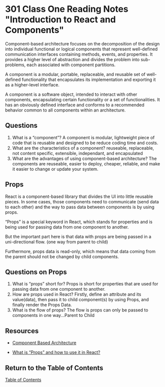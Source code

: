 # 301 Class One Reading Notes "Introduction to React and Components"

Component-based architecture focuses on the decomposition of the design into individual functional or logical components that represent well-defined communication interfaces containing methods, events, and properties. It provides a higher level of abstraction and divides the problem into sub-problems, each associated with component partitions.

A component is a modular, portable, replaceable, and reusable set of well-defined functionality that encapsulates its implementation and exporting it as a higher-level interface.

A component is a software object, intended to interact with other components, encapsulating certain functionality or a set of functionalities. It has an obviously defined interface and conforms to a recommended behavior common to all components within an architecture.

## Questions

1. What is a “component”? A component is modular, lightweight piece of code that is reusable and designed to be reduce coding time and costs.
2. What are the characteristics of a component? reuseable, replaceable, not content specific, extensible, independant, and encapsulated
3. What are the advantages of using component-based architecture? The components are reuseable, easier to deploy, cheaper, reliable, and make it easier to change or update your system.

## Props

React is a component-based library that divides the UI into little reusable pieces. In some cases, those components need to communicate (send data to each other) and the way to pass data between components is by using props.

“Props” is a special keyword in React, which stands for properties and is being used for passing data from one component to another.

But the important part here is that data with props are being passed in a uni-directional flow. (one way from parent to child)

Furthermore, props data is read-only, which means that data coming from the parent should not be changed by child components.

## Questions on Props

1. What is “props” short for? Props is short for properties that are used for passing data from one component to another.
2. How are props used in React? Firstly, define an attribute and its value(data), then pass it to child component(s) by using Props, and
finally render the Props Data.
3. What is the flow of props? The flow is props can only be passed to components in one way...Parent to Child

## Resources

- [Component Based Architecture](https://www.tutorialspoint.com/software_architecture_design/component_based_architecture.htm)

- [What is “Props” and how to use it in React?](https://itnext.io/what-is-props-and-how-to-use-it-in-react-da307f500da0)

## Return to the Table of Contents

[Table of Contents](https://todd75.github.io/reading-notes/)
